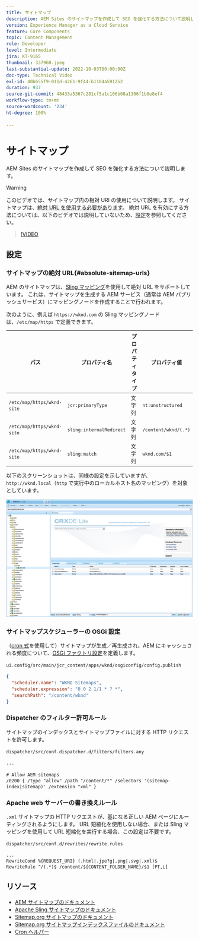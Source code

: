 ```yaml
---
title: サイトマップ
description: AEM Sites のサイトマップを作成して SEO を強化する方法について説明します。
version: Experience Manager as a Cloud Service
feature: Core Components
topic: Content Management
role: Developer
level: Intermediate
jira: KT-9165
thumbnail: 337960.jpeg
last-substantial-update: 2022-10-03T00:00:00Z
doc-type: Technical Video
exl-id: 40bb55f9-011d-4261-9f44-b1104a591252
duration: 937
source-git-commit: 48433a5367c281cf5a1c106b08a1306f1b0e8ef4
workflow-type: tm+mt
source-wordcount: '234'
ht-degree: 100%

---
```


# サイトマップ

AEM Sites のサイトマップを作成して SEO を強化する方法について説明します。

>[!WARNING]
>
>このビデオでは、サイトマップ内の相対 URI の使用について説明します。 サイトマップは、[絶対 URL を使用する必要があります](https://sitemaps.org/protocol.html)。 絶対 URL を有効にする方法については、以下のビデオでは説明していないため、[設定](#absolute-sitemap-urls)を参照してください。

>[!VIDEO](https://video.tv.adobe.com/v/337960?quality=12&learn=on)

## 設定

### サイトマップの絶対 URL{#absolute-sitemap-urls}

AEM のサイトマップは、[Sling マッピング](https://sling.apache.org/documentation/the-sling-engine/mappings-for-resource-resolution.html)を使用して絶対 URL をサポートしています。 これは、サイトマップを生成する AEM サービス（通常は AEM パブリッシュサービス）にマッピングノードを作成することで行われます。

次のように、例えば `https://wknd.com` の Sling マッピングノードは、`/etc/map/https` で定義できます。

| パス | プロパティ名 | プロパティタイプ | プロパティ値 |
|------|----------|---------------|-------|
| `/etc/map/https/wknd-site` | `jcr:primaryType` | 文字列 | `nt:unstructured` |
| `/etc/map/https/wknd-site` | `sling:internalRedirect` | 文字列 | `/content/wknd/(.*)` |
| `/etc/map/https/wknd-site` | `sling:match` | 文字列 | `wknd.com/$1` |

以下のスクリーンショットは、同様の設定を示していますが、`http://wknd.local`（`http` で実行中のローカルホスト名のマッピング）を対象としています。

![サイトマップの絶対 URL の設定](../assets/sitemaps/sitemaps-absolute-urls.jpg)


### サイトマップスケジューラーの OSGi 設定

（[cron 式](https://cron.help/)を使用して）サイトマップが生成／再生成され、AEM にキャッシュされる頻度について、[OSGi ファクトリ設定](http://localhost:4502/system/console/configMgr/org.apache.sling.sitemap.impl.SitemapScheduler)を定義します。

`ui.config/src/main/jcr_content/apps/wknd/osgiconfig/config.publish`

```json
{
  "scheduler.name": "WKND Sitemaps",
  "scheduler.expression": "0 0 2 1/1 * ? *",
  "searchPath": "/content/wknd"
}
```

### Dispatcher のフィルター許可ルール

サイトマップのインデックスとサイトマップファイルに対する HTTP リクエストを許可します。

`dispatcher/src/conf.dispatcher.d/filters/filters.any`

```
...

# Allow AEM sitemaps
/0200 { /type "allow" /path "/content/*" /selectors '(sitemap-index|sitemap)' /extension "xml" }
```

### Apache web サーバーの書き換えルール

`.xml` サイトマップの HTTP リクエストが、基になる正しい AEM ページにルーティングされるようにします。 URL 短縮化を使用しない場合、または Sling マッピングを使用して URL 短縮化を実行する場合、この設定は不要です。

`dispatcher/src/conf.d/rewrites/rewrite.rules`

```
...
RewriteCond %{REQUEST_URI} (.html|.jpe?g|.png|.svg|.xml)$
RewriteRule ^/(.*)$ /content/${CONTENT_FOLDER_NAME}/$1 [PT,L]
```

## リソース

+ [AEM サイトマップのドキュメント](https://experienceleague.adobe.com/docs/experience-manager-cloud-service/content/overview/seo-and-url-management.html?lang=ja)
+ [Apache Sling サイトマップのドキュメント](https://github.com/apache/sling-org-apache-sling-sitemap#readme)
+ [Sitemap.org サイトマップのドキュメント](https://www.sitemaps.org/protocol.html)
+ [Sitemap.org サイトマップインデックスファイルのドキュメント](https://www.sitemaps.org/protocol.html#index)
+ [Cron ヘルパー](https://cron.help/)